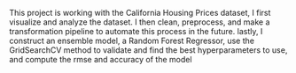 This project is working with the California Housing Prices dataset, I first visualize and analyze the dataset. I then clean,
preprocess, and make a transformation pipeline to automate this process in the future. lastly, I construct an ensemble model,
a Random Forest Regressor, use the GridSearchCV method to validate and find the best hyperparameters to use, and compute the rmse
and accuracy of the model
